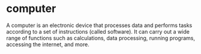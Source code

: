 # computer
A computer is an electronic device that processes data and performs tasks according to a set of instructions (called software). It can carry out a wide range of functions such as calculations, data processing, running programs, accessing the internet, and more.
